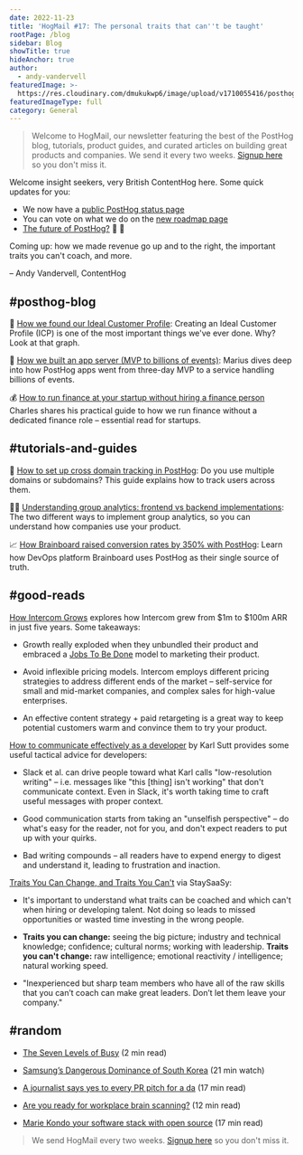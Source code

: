 ```yaml
---
date: 2022-11-23
title: 'HogMail #17: The personal traits that can''t be taught'
rootPage: /blog
sidebar: Blog
showTitle: true
hideAnchor: true
author:
  - andy-vandervell
featuredImage: >-
  https://res.cloudinary.com/dmukukwp6/image/upload/v1710055416/posthog.com/contents/images/blog/hogmail.png
featuredImageType: full
category: General
---
```


> Welcome to HogMail, our newsletter featuring the best of the PostHog blog, tutorials, product guides, and curated articles on building great products and companies. We send it every two weeks. [Signup here](https://newsletter.posthog.com/subscribe) so you don't miss it.

Welcome insight seekers, very British ContentHog here. Some quick updates for you:

- We now have a [public PostHog status page](https://status.posthog.com/)
- You can vote on what we do on the [new roadmap page](https://posthog.com/roadmap)
- [The future of PostHog?](https://github.com/PostHog/posthog/issues/12923) 🤔 🤯

Coming up: how we made revenue go up and to the right, the important traits you can't coach, and more.
 
– Andy Vandervell, ContentHog

## #posthog-blog

🚀 [How we found our Ideal Customer Profile](/newsletter/ideal-customer-profile-framework): Creating an Ideal Customer Profile (ICP) is one of the most important things we've ever done. Why? Look at that graph.

📲 [How we built an app server (MVP to billions of events)](https://posthog.com/blog/how-we-built-an-app-server): Marius dives deep into how PostHog apps went from three-day MVP to a service handling billions of events.

💰 [How to run finance at your startup without hiring a finance person](https://posthog.com/blog/startup-finance-without-finance)
Charles shares his practical guide to how we run finance without a dedicated finance role – essential read for startups.
 

## #tutorials-and-guides

🧰 [How to set up cross domain tracking in PostHog](https://posthog.com/tutorials/cross-domain-tracking): Do you use multiple domains or subdomains? This guide explains how to track users across them.

👯‍♀️ [Understanding group analytics: frontend vs backend implementations](https://posthog.com/tutorials/frontend-vs-backend-group-analytics): The two different ways to implement group analytics, so you can understand how companies use your product.

📈 [How Brainboard raised conversion rates by 350% with PostHog](https://posthog.com/customers/brainboard): Learn how DevOps platform Brainboard uses PostHog as their single source of truth.
 

## #good-reads

[How Intercom Grows](https://www.howtheygrow.co/p/how-intercom-grows) explores how Intercom grew from $1m to $100m ARR in just five years. Some takeaways:

- Growth really exploded when they unbundled their product and embraced a [Jobs To Be Done](https://medium.com/make-us-proud/jobs-to-be-done-framework-748c761797a8) model to marketing their product.

- Avoid inflexible pricing models. Intercom employs different pricing strategies to address different ends of the market – self-service for small and mid-market companies, and complex sales for high-value enterprises.

- An effective content strategy + paid retargeting is a great way to keep potential customers warm and convince them to try your product.

[How to communicate effectively as a developer](https://www.karlsutt.com/articles/communicating-effectively-as-a-developer/) by Karl Sutt provides some useful tactical advice for developers:

- Slack et al. can drive people toward what Karl calls "low-resolution writing" – i.e. messages like "this [thing] isn't working" that don't communicate context. Even in Slack, it's worth taking time to craft useful messages with proper context.

- Good communication starts from taking an "unselfish perspective" – do what's easy for the reader, not for you, and don't expect readers to put up with your quirks.

- Bad writing compounds – all readers have to expend energy to digest and understand it, leading to frustration and inaction.

[Traits You Can Change, and Traits You Can't](https://staysaasy.com/leadership/2022/11/06/traits-you-can-change-and-traits-you-cant.html) via StaySaaSy:

- It's important to understand what traits can be coached and which can't when hiring or developing talent. Not doing so leads to missed opportunities or wasted time investing in the wrong people.

- **Traits you can change:** seeing the big picture; industry and technical knowledge; confidence; cultural norms; working with leadership. **Traits you can't change:** raw intelligence; emotional reactivity / intelligence; natural working speed.

- "Inexperienced but sharp team members who have all of the raw skills that you can’t coach can make great leaders. Don’t let them leave your company."

## #random

- [The Seven Levels of Busy](https://randsinrepose.com/archives/the-seven-levels-of-busy/) (2 min read)

- [Samsung’s Dangerous Dominance of South Korea](https://www.youtube.com/watch?v=oL0umpPPe-8) (21 min watch)

- [A journalist says yes to every PR pitch for a da](https://slate.com/human-interest/2022/11/pr-publicist-emails-journalism-oof.html) (17 min read)

- [Are you ready for workplace brain scanning?](https://spectrum.ieee.org/neurotech-workplace-innereye-emotiv) (12 min read)

- [Marie Kondo your software stack with open source](https://github.com/readme/featured/open-source-minimalism) (17 min read)

> We send HogMail every two weeks. [Signup here](https://newsletter.posthog.com/subscribe) so you don't miss it.
